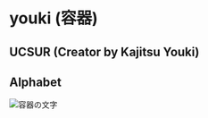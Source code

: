 # youki (容器)
## UCSUR (Creator by Kajitsu Youki)
## Alphabet
![容器の文字](https://github.com/user-attachments/assets/0ef3d914-0078-4960-8178-82f8e21bca74)
